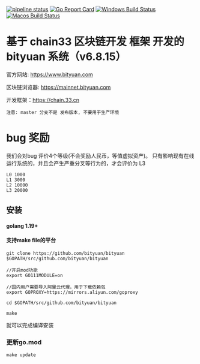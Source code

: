[![pipeline status](https://api.travis-ci.org/bityuan/bityuan.svg?branch=master)](https://travis-ci.org/bityuan/bityuan/)
[![Go Report Card](https://goreportcard.com/badge/github.com/bityuan/bityuan)](https://goreportcard.com/report/github.com/bityuan/bityuan)
[![Windows Build Status](https://ci.appveyor.com/api/projects/status/github/bityuan/bityuan?svg=true&branch=master&passingText=Windows%20-%20OK&failingText=Windows%20-%20failed&pendingText=Windows%20-%20pending)](https://ci.appveyor.com/project/bityuan/bityuan)
[![Macos Build Status](https://github.com/bityuan/bityuan/actions/workflows/MacOS.yml/badge.svg)](https://github.com/bityuan/bityuan/actions/workflows/MacOS.yml)

# 基于 chain33 区块链开发 框架 开发的 bityuan 系统（v6.8.15）

官方网站: https://www.bityuan.com

区块链浏览器: https://mainnet.bityuan.com

开发框架：https://chain.33.cn

```
注意: master 分支不是 发布版本, 不要用于生产环境
```

# bug 奖励

我们会对bug 评价4个等级(不会奖励人民币，等值虚拟资产)。
只有影响现有在线运行系统的，并且会产生严重分叉等行为的，才会评价为 L3

```
L0 1000
L1 3000
L2 10000
L3 20000
```

## 安装

#### golang 1.19+


#### 支持make file的平台

```
git clone https://github.com/bityuan/bityuan $GOPATH/src/github.com/bityuan/bityuan

//开启mod功能
export GO111MODULE=on

//国内用户需要导入阿里云代理，用于下载依赖包
export GOPROXY=https://mirrors.aliyun.com/goproxy

cd $GOPATH/src/github.com/bityuan/bityuan

make
```

就可以完成编译安装

### 更新go.mod

```
make update
```



